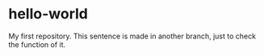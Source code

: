 # hello-world
My first repository.
This sentence is made in another branch, just to check the function of it.
